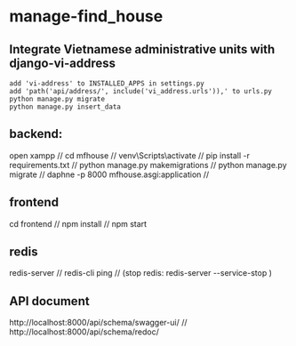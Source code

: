 # manage-find_house
## Integrate Vietnamese administrative units with django-vi-address
    add 'vi-address' to INSTALLED_APPS in settings.py
    add 'path('api/address/', include('vi_address.urls')),' to urls.py
    python manage.py migrate
    python manage.py insert_data

## backend: 
open xampp //
cd mfhouse //
venv\Scripts\activate //
pip install -r requirements.txt //
python manage.py makemigrations //
python manage.py migrate //
daphne -p 8000 mfhouse.asgi:application //

## frontend
cd frontend //
npm install //
npm start

## redis
redis-server //
redis-cli ping //
(stop redis: redis-server --service-stop )

## API document
http://localhost:8000/api/schema/swagger-ui/ //
http://localhost:8000/api/schema/redoc/
